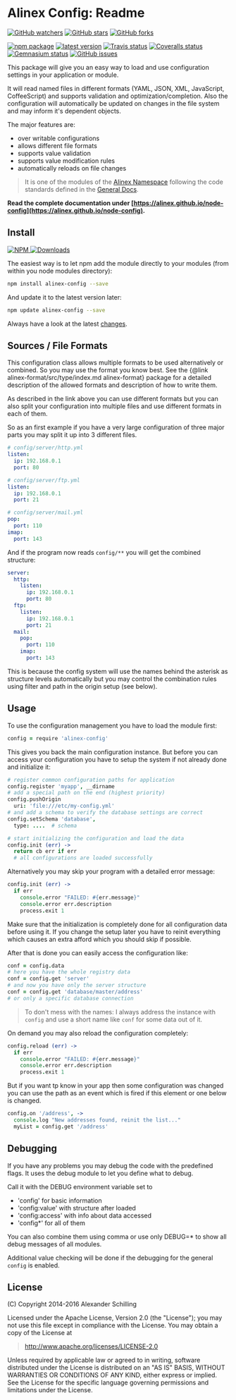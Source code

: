 Alinex Config: Readme
=================================================

[![GitHub watchers](
  https://img.shields.io/github/watchers/alinex/node-config.svg?style=social&label=Watch&maxAge=2592000)](
  https://github.com/alinex/node-config/subscription)<!-- {.hidden-small} -->
[![GitHub stars](
  https://img.shields.io/github/stars/alinex/node-config.svg?style=social&label=Star&maxAge=2592000)](
  https://github.com/alinex/node-config)
[![GitHub forks](
  https://img.shields.io/github/forks/alinex/node-config.svg?style=social&label=Fork&maxAge=2592000)](
  https://github.com/alinex/node-config)<!-- {.hidden-small} -->
<!-- {p:.right} -->

[![npm package](
  https://img.shields.io/npm/v/alinex-config.svg?maxAge=2592000&label=latest%20version)](
  https://www.npmjs.com/package/alinex-config)
[![latest version](
  https://img.shields.io/npm/l/alinex-config.svg?maxAge=2592000)](
  #license)<!-- {.hidden-small} -->
[![Travis status](
  https://img.shields.io/travis/alinex/node-config.svg?maxAge=2592000&label=develop)](
  https://travis-ci.org/alinex/node-config)
[![Coveralls status](
  https://img.shields.io/coveralls/alinex/node-config.svg?maxAge=2592000)](
  https://coveralls.io/r/alinex/node-config?branch=master)
[![Gemnasium status](
  https://img.shields.io/gemnasium/alinex/node-config.svg?maxAge=2592000)](
  https://gemnasium.com/alinex/node-config)
[![GitHub issues](
  https://img.shields.io/github/issues/alinex/node-config.svg?maxAge=2592000)](
  https://github.com/alinex/node-config/issues)<!-- {.hidden-small} -->

This package will give you an easy way to load and use configuration settings in
your application or module.

It will read named files in different formats (YAML, JSON, XML, JavaScript,
CoffeeScript) and supports validation and optimization/completion. Also the
configuration will automatically be updated on changes in the file system
and may inform it's dependent objects.

The major features are:

- over writable configurations
- allows different file formats
- supports value validation
- supports value modification rules
- automatically reloads on file changes

> It is one of the modules of the [Alinex Namespace](https://alinex.github.io/code.html)
> following the code standards defined in the [General Docs](https://alinex.github.io/develop).

__Read the complete documentation under
[https://alinex.github.io/node-config](https://alinex.github.io/node-config).__
<!-- {p: .hidden} -->


Install
-------------------------------------------------

[![NPM](https://nodei.co/npm/alinex-config.png?downloads=true&downloadRank=true&stars=true)
 ![Downloads](https://nodei.co/npm-dl/alinex-config.png?months=9&height=3)
](https://www.npmjs.com/package/alinex-config)

The easiest way is to let npm add the module directly to your modules
(from within you node modules directory):

``` sh
npm install alinex-config --save
```

And update it to the latest version later:

``` sh
npm update alinex-config --save
```

Always have a look at the latest [changes](Changelog.md).


Sources / File Formats
-------------------------------------------------

This configuration class allows multiple formats to be used alternatively or combined.
So you may use the format you know best. See the
{@link alinex-format/src/type/index.md alinex-format} package for a detailed
description of the allowed formats and description of how to write them.

As described in the link above you can use different formats but you can also
split your configuration into multiple files and use different formats in each of
them.

So as an first example if you have a very large configuration of three major
parts you may split it up into 3 different files.

``` yaml
# config/server/http.yml
listen:
  ip: 192.168.0.1
  port: 80
```

``` yaml
# config/server/ftp.yml
listen:
  ip: 192.168.0.1
  port: 21
```

``` yaml
# config/server/mail.yml
pop:
  port: 110
imap:
  port: 143
```

And if the program now reads `config/**` you will get the combined structure:

``` yaml
server:
  http:
    listen:
      ip: 192.168.0.1
      port: 80
  ftp:
    listen:
      ip: 192.168.0.1
      port: 21
  mail:
    pop:
      port: 110
    imap:
      port: 143
```

This is because the config system will use the names behind the asterisk as
structure levels automatically but you may control the combination rules using
filter and path in the origin setup (see below).


Usage
-------------------------------------------------

To use the configuration management you have to load the module first:

``` coffee
config = require 'alinex-config'
```

This gives you back the main configuration instance.
But before you can access your configuration you have to setup the system if not
already done and initialize it:

``` coffee
# register common configuration paths for application
config.register 'myapp', __dirname
# add a special path on the end (highest priority)
config.pushOrigin
  uri: 'file:///etc/my-config.yml'
# and add a schema to verify the database settings are correct
config.setSchema 'database',
  type: ....  # schema

# start initializing the configuration and load the data
config.init (err) ->
  return cb err if err
  # all configurations are loaded successfully
```

Alternatively you may skip your program with a detailed error message:

``` coffee
config.init (err) ->
  if err
    console.error "FAILED: #{err.message}"
    console.error err.description
    process.exit 1
```

Make sure that the initialization is completely done for all configuration data
before using it. If you change the setup later you have to reinit everything which
causes an extra afford which you should skip if possible.

After that is done you can easily access the configuration like:

``` coffee
conf = config.data
# here you have the whole registry data
conf = config.get 'server'
# and now you have only the server structure
conf = config.get 'database/master/address'
# or only a specific database connection
```

> To don't mess with the names: I always address the instance with `config` and use
> a short name like `conf` for some data out of it.

On demand you may also reload the configuration completely:

``` coffee
config.reload (err) ->
  if err
    console.error "FAILED: #{err.message}"
    console.error err.description
    process.exit 1
```

But if you want tp know in your app then some configuration was changed you can use
the path as an event which is fired if this element or one below is changed.

``` coffee
config.on '/address', ->
  console.log "New addresses found, reinit the list..."
  myList = config.get '/address'
```


Debugging
-------------------------------------------------
If you have any problems you may debug the code with the predefined flags. It uses
the debug module to let you define what to debug.

Call it with the DEBUG environment variable set to
- 'config' for basic information
- 'config:value' with structure after loaded
- 'config:access' with info about data accessed
- 'config*' for all of them

You can also combine them using comma or use only DEBUG=* to show all debug messages
of all modules.

Additional value checking will be done if the debugging for the general `config`
is enabled.


License
-------------------------------------------------

(C) Copyright 2014-2016 Alexander Schilling

Licensed under the Apache License, Version 2.0 (the "License");
you may not use this file except in compliance with the License.
You may obtain a copy of the License at

>  <http://www.apache.org/licenses/LICENSE-2.0>

Unless required by applicable law or agreed to in writing, software
distributed under the License is distributed on an "AS IS" BASIS,
WITHOUT WARRANTIES OR CONDITIONS OF ANY KIND, either express or implied.
See the License for the specific language governing permissions and
limitations under the License.

